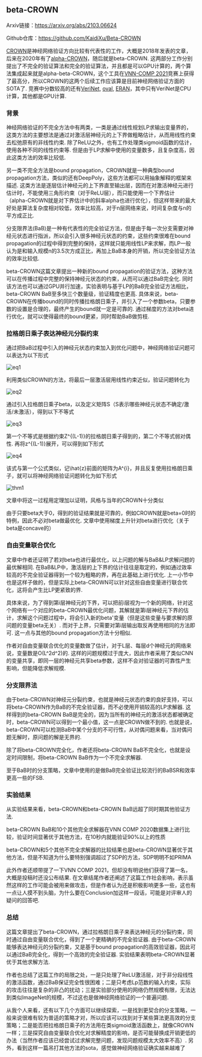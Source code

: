 ## beta-CROWN

Arxiv链接：<https://arxiv.org/abs/2103.06624>

Github仓库：<https://github.com/KaidiXu/Beta-CROWN>

[CROWN](https://arxiv.org/abs/1811.00866)是神经网络验证方向比较有代表性的工作，大概是2018年发表的文章，后来在2020年有了[alpha-CROWN](https://arxiv.org/abs/2011.13824)，随后就是beta-CROWN. 这两部分工作分别提出了不完全的验证算法和完全的验证算法，并且都是可以GPU计算的，两个算法集成起来就是alpha-beta-CROWN，这个工具在[VNN-COMP 2021](https://sites.google.com/view/vnn2021)竞赛上获得了最高分，所以CROWN的这两个后续工作应该算是目前神经网络验证方面的SOTA了. 竞赛中分数较高的还有[VeriNet](https://github.com/vas-group-imperial/VeriNet), [oval](https://github.com/oval-group/oval-bab), [ERAN](https://github.com/eth-sri/eran)，其中只有VeriNet是CPU计算，其他都是GPU计算. 

### 背景

神经网络验证的不完全方法中有两类，一类是通过线性规划LP求输出变量界的，这类方法的主要想法是通过对激活层神经元的上下界做粗略估计，从而用线性约束去松弛原有的非线性约束. 除了ReLU之外，也有工作处理类sigmoid函数的估计，使用各种不同的线性约束等. 但是由于LP求解中使用的变量数多，且复杂度高，因此这类方法的效率比较低.

另一类不完全方法是bound propagation，CROWN就是一种典型bound propagation方法，类似的还有DeepPoly，这些方法都可以用抽象解释的框架来描述. 这类方法是逐层估计神经元的上下界直至输出层，因而在对激活神经元进行估计时，不能使用三角形约束（对于ReLU层），而只能使用一个下界估计（alpha-CROWN就是对下界估计中的斜率alpha也进行优化），但这样带来的最大好处是算法复杂度相对较低，效率比较高，对于n层网络来说，时间复杂度与n的平方成正比.

分支限界法(BaB)是一种有代表性的完全验证方法，但是由于每一次分支需要对神经元状态进行指派，所以会引入很多神经元状态的约束，这些约束很难在bound propagation的过程中得到完整的保持，这样就只能用线性LP来求解，而LP一般认为是和输入规模n的3.5次方成正比，再加上BaB本身的开销，所以完全验证方法的效率比较低. 

beta-CROWN这篇文章提出一种新的bound propagation的验证方法，这种方法可以在传播过程中完整的保持神经元状态的约束，从而可以通过BaB完全化. 同时该方法也可以通过GPU并行加速，实验表明与基于LP的BaB完全验证方法相比，beta-CROWN BaB至多快三个数量级，验证精度也更高. 具体来说，beta-CROWN在传播bound的同时传播拉格朗日乘子，并引入了一个参数beta，只要参数的设置是合理的，最终产生的bound就一定是可靠的. 通过梯度的方法对beta进行优化，就可以使得最终的bound更紧，同时帮助BaB做剪枝.

### 拉格朗日乘子表达神经元分裂约束

通过把BaB过程中引入的神经元状态约束加入到优化问题中，神经网络验证问题可以表达为以下形式

![eq1](https://luan-xiaokun.github.io/assets/images/beta-CROWN/beta-CROWN-eq1.png)

利用类似CROWN的方法，将最后一层激活层用线性约束近似，验证问题转化为

![eq2](https://luan-xiaokun.github.io/assets/images/beta-CROWN/beta-CROWN-eq2.png)

通过引入拉格朗日乘子beta，以及定义矩阵S（S表示哪些神经元状态不确定/激活/未激活），得到以下不等式

![eq3](https://luan-xiaokun.github.io/assets/images/beta-CROWN/beta-CROWN-eq3.png)

第一个不等式是根据约束Z^{(L-1)}的拉格朗日乘子得到的，第二个不等式弱对偶性. 再将z^{(L-1)}展开，可以得到如下形式

![eq4](https://luan-xiaokun.github.io/assets/images/beta-CROWN/beta-CROWN-eq4.png)

该式与第一个公式类似，记\hat{z}前面的矩阵为A^{i}，并且反复使用拉格朗日乘子，就可以将神经网络验证问题转化为如下形式

![thm1](https://luan-xiaokun.github.io/assets/images/beta-CROWN/beta-CROWN-thm1.png)

文章中将这一过程用定理加以证明，风格与当年的CROWN十分类似

由于只要beta大于0，得到的验证结果就是可靠的，例如CROWN就是beta=0时的特例，因此不必对beta做最优化. 文章中使用梯度上升针对beta进行优化（关于beta是concave的）

### 自由变量联合优化

文章中作者还证明了若对beta也进行最优化，以上问题的解与BaB&LP求解问题的最优解相同. 在BaB&LP中，激活层的上下界的估计往往是取定的，例如通过效率较高的不完全验证器得到一个较为粗略的界，再在此基础上进行优化. 上一小节中也是这样子做的，但是实际上beta-CROWN可以针对这些自由变量进行联合优化，这将会产生比LP更紧致的界.

具体来说，为了得到第i层神经元的下界，可以把前i层视为一个新的网络，针对这个网络有一个对应的beta-CROWN最优化问题，其解就是第i层神经元下界的估计，求解这个问题过程中，将会引入新的beta'变量（但是这些变量与要求解的原问题的变量beta无关）. 而对于上界，只需要对第i层输出取反再使用相同的方法即可. 这一点与其他的bound propagation方法十分相似. 

作者对自由变量联合优化的变量数做了估计，对于L层、每层d个神经元的网络来说，变量数是O(L^2d^2)的. 这样的问题规模过于庞大，因此作者采用了类似CNN的变量共享，即同一层的神经元共享beta参数，这样不会对验证器的可靠性产生影响，但能降低求解规模.

### 分支限界法

由于beta-CROWN对神经元分裂约束，也就是神经元状态约束的良好支持，可以将beta-CROWN作为BaB的不完全验证器，而不必使用开销较高的LP求解器. 这样得到的beta-CROWN BaB是完全的，因为当所有的神经元的激活状态都被确定时，beta-CROWN可以得到一个最小值，这一点是CROWN做不到的. 也就是说，beta-CROWN可以检测BaB中某个分支的不可行性，从对偶问题来看，当对偶问题无解时，原问题的解是无界的. 

除了将beta-CROWN完全化，作者还将beta-CROWN BaB不完全化，也就是设定时间限制，将beta-CROWN BaB作为一个不完全求解器.

至于BaB时的分支策略，文章中使用的是做BaB完全验证比较流行的BaBSR和效率更高一些的FSB.

### 实验结果

从实验结果来看，beta-CROWN和beta-CROWN BaB远超了同时期其他验证方法. 

beta-CROWN BaB和10个其他完全求解器在VNN COMP 2020数据集上进行比较，验证时间显著优于其他方法，在10秒内就能验证90%以上的性质

beta-CROWN和5个其他不完全求解器的比较结果也是beta-CROWN显著优于其他方法，但是不知道为什么要特别强调超过了SDP的方法，SDP明明不如PRIMA

此外作者还顺带提了一下VNN COMP 2021，但却没有明说他们获得了第一名，大概是投稿时还没公布结果. 在文章结尾作者还阐述了这篇工作社会影响，表示虽然这样的工作可能会被用来做攻击，但是作者认为还是积极影响更多一些，这也有一点让人摸不到头脑，为什么要在Conclusion加这样一段话，可能是对评审人的疑问的回答吧.

### 总结

这篇文章提出了beta-CROWN，通过拉格朗日乘子来表达神经元的分裂约束，同时通过自由变量联合优化，得到了一个更精确的不完全验证器. 由于beta-CROWN能够表达神经元的分裂约束，又是基于bound propagation的高效验证器，因此可以通过BaB完全化，得到一个高效的完全验证器. 实验结果表明beta-CROWN显著优于其他求解方法.

作者也总结了这篇工作的局限之处，一是只处理了ReLU激活层，对于非分段线性的激活函数，通过BaB保证完全性很困难；二是只考虑Lp范数的输入约束，实际的攻击往往是复杂的非凸的扰动；三是实验部分使用的网络仍然规模有限，无法达到类似ImageNet的规模，不过这也是做神经网络验证的一个普遍问题.

从我个人来看，还有以下几个方面可以继续探索，一是找到更契合的分支策略，一般来说很难有较为普适的策略才对，所以应该可以找到对于某些算法更高效的分支策略；二是能否把拉格朗日乘子的方法用在类sigmoid激活函数上，就像CROWN一样；三是探究自由变量联合优化对求解精度的影响，是否可能替换成开销更低的办法（当然作者应该已经尝试过求解完整问题，发现问题规模太大效率不高）. 另外，看到这样一篇吊打其他方法的sota，感觉做神经网络验证确实越来越难了
